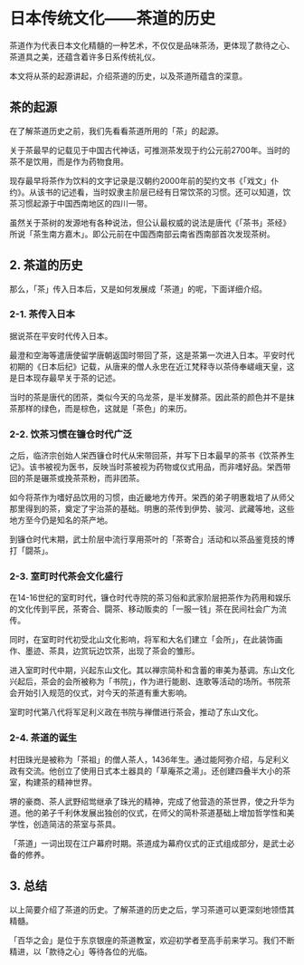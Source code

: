 # 日本传统文化——茶道的历史

茶道作为代表日本文化精髓的一种艺术，不仅仅是品味茶汤，更体现了款待之心、茶道具之美，还蕴含着许多日系传统礼仪。

本文将从茶的起源讲起，介绍茶道的历史，以及茶道所蕴含的深意。

## 茶的起源

在了解茶道历史之前，我们先看看茶道所用的「茶」的起源。

关于茶最早的记载见于中国古代神话，可推测茶发现于约公元前2700年。当时的茶不是饮用，而是作为药物食用。

现存最早将茶作为饮料的文字记录是汉朝约2000年前的契约文书《「戏文」仆约》。从该书的记述看，当时奴隶主阶层已经有日常饮茶的习惯。还可以知道，饮茶习惯起源于中国西南地区的四川一带。 

虽然关于茶树的发源地有各种说法，但公认最权威的说法是唐代《「茶书」茶经》所说「茶生南方嘉木」。即公元前在中国西南部云南省西南部首次发现茶树。

## 2. 茶道的历史

那么，「茶」传入日本后，又是如何发展成「茶道」的呢，下面详细介绍。

### 2-1. 茶传入日本

据说茶在平安时代传入日本。

最澄和空海等遣唐使留学唐朝返国时带回了茶，这是茶第一次进入日本。平安时代初期的《日本后纪》记载，从唐来的僧人永忠在近江梵释寺以茶侍奉嵯峨天皇，这是日本现存最早关于茶的记述。

当时的茶是唐代的团茶，类似今天的乌龙茶，是半发酵茶。因此茶的颜色并不是抹茶那样的绿色，而是棕色，这就是「茶色」的来历。

### 2-2. 饮茶习惯在镰仓时代广泛

之后，临济宗创始人栄西镰仓时代从宋带回茶，并写下日本最早的茶书《饮茶养生记》。该书被视为医书，反映当时茶被视为药物或仪式用品，而非嗜好品。栄西带回的茶是碾茶或挽茶茶粉，而非团茶。

如今将茶作为嗜好品饮用的习惯，由近畿地方传开。栄西的弟子明惠栽培了从师父那里得到的茶，奠定了宇治茶的基础。明惠的茶传到伊势、骏河、武藏等地，这些地方至今仍是知名的茶产地。

到镰仓时代末期，武士阶层中流行享用茶叶的「茶寄合」活动和以茶品鉴竞技的博打「闘茶」。

### 2-3. 室町时代茶会文化盛行

在14-16世纪的室町时代，镰仓时代寺院的茶习俗和武家阶层把茶作为药用和娱乐的文化传到平民，茶寄合、闘茶、移动贩卖的「一服一钱」茶在民间社会广为流传。

同时，在室町时代初受北山文化影响，将军和大名们建立「会所」，在此装饰画作、墨迹、茶具，边赏玩边饮茶，出现了茶会的雏形。

进入室町时代中期，兴起东山文化。其以禅宗简朴和含蓄的审美为基调。东山文化兴起后，茶会的会所被称为「书院」，作为进行能剧、连歌等活动的场所。书院茶会开始引入规范的仪式，对今天的茶道有重大影响。

室町时代第八代将军足利义政在书院与禅僧进行茶会，推动了东山文化。

### 2-4. 茶道的诞生

村田珠光是被称为「茶祖」的僧人茶人，1436年生。通过能阿弥介绍，与足利义政有交流。他创立了使用日式本土器具的「草庵茶之湯」。还创建四叠半大小的茶室，构建茶的精神世界。

堺的豪商、茶人武野绍鸴继承了珠光的精神，完成了他营造的茶世界，使之升华为道。他的弟子千利休发展出独创的仪式，在师父的简朴茶道基础上增加哲学性和美学性，创造简洁的茶室与茶具。

「茶道」一词出现在江户幕府时期。茶道成为幕府仪式的正式组成部分，是武士必备的修养。

## 3. 总结

以上简要介绍了茶道的历史。了解茶道的历史之后，学习茶道可以更深刻地领悟其精髓。

「百华之会」是位于东京银座的茶道教室，欢迎初学者至高手前来学习。我们不断精进，以「款待之心」等待各位的光临。